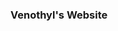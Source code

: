 ### Venothyl's Website

<!--
**venothyl/venothyl** is a ✨ _special_ ✨ repository because its `README.md` (this file) appears on your GitHub profile.

#### ~~big~~ small content creator
--> 
